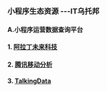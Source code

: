 ### 小程序生态资源 ---IT乌托邦

#### A.小程序运营数据查询平台
#### 1. [阿拉丁未来科技](https://www.aldwx.com/)
#### 2. [腾讯移动分析](http://mta.qq.com/)
#### 3. [TalkingData](http://www.talkingdata.com/)

